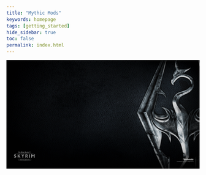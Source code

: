 ```yaml
---
title: "Mythic Mods"
keywords: homepage
tags: [getting_started]
hide_sidebar: true
toc: false
permalink: index.html
---
```


[![mythicmods.org](images/mythic-skyrim/wallpapers/mythic-skyrim-minimal.jpg)](mythic-skyrim-homepage.html)

